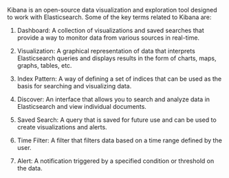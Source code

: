 Kibana is an open-source data visualization and exploration tool designed to work with Elasticsearch. Some of the key terms related to Kibana are:

1. Dashboard: A collection of visualizations and saved searches that provide a way to monitor data from various sources in real-time.

2. Visualization: A graphical representation of data that interprets Elasticsearch queries and displays results in the form of charts, maps, graphs, tables, etc.

3. Index Pattern: A way of defining a set of indices that can be used as the basis for searching and visualizing data.

4. Discover: An interface that allows you to search and analyze data in Elasticsearch and view individual documents.

5. Saved Search: A query that is saved for future use and can be used to create visualizations and alerts.

6. Time Filter: A filter that filters data based on a time range defined by the user.

7. Alert: A notification triggered by a specified condition or threshold on the data.
